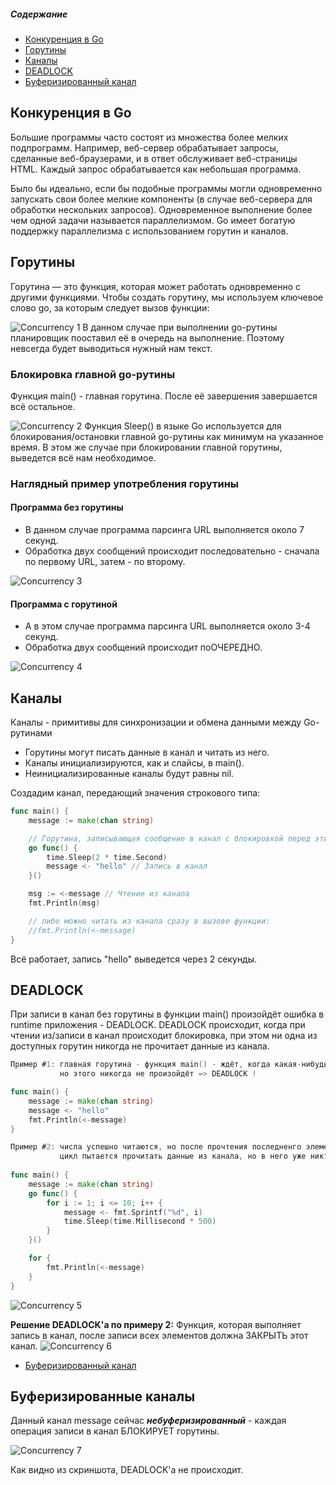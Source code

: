 ##### Содержание  
* [Конкуренция в Go](#concurrency) 
* [Горутины](#goroutines)
* [Каналы](#channels)
* [DEADLOCK](#deadlock)
* [Буферизированный канал](#buffered_channel)

<a name="concurrency"><h2>Конкуренция в Go</h2></a>
Большие программы часто состоят из множества более мелких подпрограмм. Например, веб-сервер обрабатывает запросы, сделанные веб-браузерами, и в ответ обслуживает веб-страницы HTML. Каждый запрос обрабатывается как небольшая программа.

Было бы идеально, если бы подобные программы могли одновременно запускать свои более мелкие компоненты (в случае веб-сервера для обработки нескольких запросов). Одновременное выполнение более чем одной задачи называется параллелизмом. Go имеет богатую поддержку параллелизма с использованием горутин и каналов.

<a name="goroutines"><h2>Горутины</h2></a>
Горутина — это функция, которая может работать одновременно с другими функциями. Чтобы создать горутину, мы используем ключевое слово go, за которым следует вызов функции:

![Concurrency 1](https://user-images.githubusercontent.com/71845085/184555262-eedb577f-8da0-47a3-9bdd-256b6bf93b80.jpg)
В данном случае при выполнении go-рутины планировщик пооставил её в очередь на выполнение. Поэтому невсегда будет выводиться нужный нам текст.

### Блокировка главной go-рутины
Функция main() - главная горутина. После её завершения завершается всё остальное. 

![Concurrency 2](https://user-images.githubusercontent.com/71845085/184555339-22f32b76-c4a3-4882-9803-0d9c9d080612.jpg)
Функция Sleep() в языке Go используется для блокирования/остановки главной go-рутины как минимум на указанное время.
В этом же случае при блокировании главной горутины, выведется всё нам необходимое.

### Наглядный пример употребления горутины
#### Программа без горутины
* В данном случае программа парсинга URL выполняется около 7 секунд.
* Обработка двух сообщений происходит последовательно - сначала по первому URL, затем - по второму.

![Concurrency 3](https://user-images.githubusercontent.com/71845085/184555462-6017075a-535d-4393-86a4-0fdfdcd42745.jpg)

#### Программа с горутиной
* А в этом случае программа парсинга URL выполняется около 3-4 секунд.
* Обработка двух сообщений происходит поОЧЕРЕДНО.

![Concurrency 4](https://user-images.githubusercontent.com/71845085/184555508-7298d80f-6bde-41ac-b0ca-594ca1cf9f8e.jpg)

<a name="channels"><h2>Каналы</h2></a>
Каналы - примитивы для синхронизации и обмена данными между Go-рутинами
* Горутины могут писать данные в канал и читать из него.
* Каналы инициализируются, как и слайсы, в main().
* Неинициализированные каналы будут равны nil.

Создадим канал, передающий значения строкового типа:
```go
func main() {
	message := make(chan string)

	// Горутина, записывающая сообщение в канал с блокировкой перед этим на 2 сек.
	go func() {
		time.Sleep(2 * time.Second)
		message <- "hello" // Запись в канал
	}()

	msg := <-message // Чтение из канала
	fmt.Println(msg)

	// либо можно читать из канала сразу в вызове функции:
	//fmt.Println(<-message)
}
```
Всё работает, запись "hello" выведется через 2 секунды.

<a name="deadlock"><h2>DEADLOCK</h2></a>
При записи в канал без горутины в функции main() произойдёт ошибка в runtime приложения - DEADLOCK.
DEADLOCK происходит, когда при чтении из/записи в канал происходит блокировка, при этом ни одна из доступных горутин никогда не прочитает данные из канала.
```go
Пример #1: главная горутина - функция main() - ждёт, когда какая-нибудь горутина прочтёт из канала данные,
	       но этого никогда не произойдёт => DEADLOCK !

func main() {
	message := make(chan string)
	message <- "hello"
	fmt.Println(<-message)
}
```

```go
Пример #2: числа успешно читаются, но после прочтения последненго элемента произойдёт DEADLOCK -
		   цикл пытается прочитать данные из канала, но в него уже никто ничего не пишет
       
func main() {
	message := make(chan string)
	go func() {
		for i := 1; i <= 10; i++ {
			message <- fmt.Sprintf("%d", i)
			time.Sleep(time.Millisecond * 500)
		}
	}()

	for {
		fmt.Println(<-message)
	}
}
```
![Concurrency 5](https://user-images.githubusercontent.com/71845085/184555819-5b144dd3-6e39-4103-bf1a-a3f60eafd354.jpg)

**Решение DEADLOCK'а по примеру 2:**
Функция, которая выполняет запись в канал, после записи всех элементов должна ЗАКРЫТЬ этот канал.
![Concurrency 6](https://user-images.githubusercontent.com/71845085/184555884-de62787f-3a5d-4da1-9fd4-a84d58dc7600.jpg)

* [Буферизированный канал](#buffered_channel)

<a name="buffered_channel"><h2>Буферизированные каналы</h2></a>
Данный канал message сейчас ***небуферизированный*** - каждая операция записи в канал БЛОКИРУЕТ горутины.

![Concurrency 7](https://user-images.githubusercontent.com/71845085/184555940-3b8fc0f7-6243-4b5e-9254-1d1c6618b5bd.jpg)

Как видно из скриншота, DEADLOCK'а не происходит.
